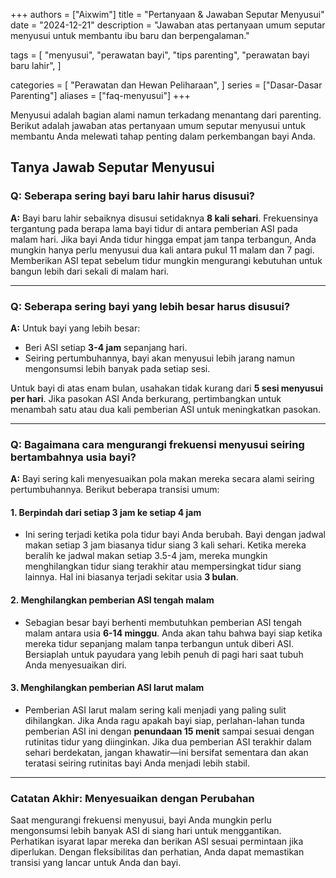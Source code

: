 +++
authors = ["Aixwim"]
title = "Pertanyaan & Jawaban Seputar Menyusui"
date = "2024-12-21"
description = "Jawaban atas pertanyaan umum seputar menyusui untuk membantu ibu baru dan berpengalaman."

tags = [
"menyusui",
"perawatan bayi",
"tips parenting",
"perawatan bayi baru lahir",
]

categories = [
"Perawatan dan Hewan Peliharaan",
]
series = ["Dasar-Dasar Parenting"]
aliases = ["faq-menyusui"]
+++

Menyusui adalah bagian alami namun terkadang menantang dari parenting. Berikut adalah jawaban atas pertanyaan umum seputar menyusui untuk membantu Anda melewati tahap penting dalam perkembangan bayi Anda.

<!--more-->

## Tanya Jawab Seputar Menyusui

### Q: Seberapa sering bayi baru lahir harus disusui?

**A:** Bayi baru lahir sebaiknya disusui setidaknya **8 kali sehari**. Frekuensinya tergantung pada berapa lama bayi tidur di antara pemberian ASI pada malam hari. Jika bayi Anda tidur hingga empat jam tanpa terbangun, Anda mungkin hanya perlu menyusui dua kali antara pukul 11 malam dan 7 pagi. Memberikan ASI tepat sebelum tidur mungkin mengurangi kebutuhan untuk bangun lebih dari sekali di malam hari.

---

### Q: Seberapa sering bayi yang lebih besar harus disusui?

**A:** Untuk bayi yang lebih besar:  
- Beri ASI setiap **3-4 jam** sepanjang hari.  
- Seiring pertumbuhannya, bayi akan menyusui lebih jarang namun mengonsumsi lebih banyak pada setiap sesi.

Untuk bayi di atas enam bulan, usahakan tidak kurang dari **5 sesi menyusui per hari**. Jika pasokan ASI Anda berkurang, pertimbangkan untuk menambah satu atau dua kali pemberian ASI untuk meningkatkan pasokan.

---

### Q: Bagaimana cara mengurangi frekuensi menyusui seiring bertambahnya usia bayi?

**A:** Bayi sering kali menyesuaikan pola makan mereka secara alami seiring pertumbuhannya. Berikut beberapa transisi umum:

#### 1. **Berpindah dari setiap 3 jam ke setiap 4 jam**  
- Ini sering terjadi ketika pola tidur bayi Anda berubah. Bayi dengan jadwal makan setiap 3 jam biasanya tidur siang 3 kali sehari. Ketika mereka beralih ke jadwal makan setiap 3.5-4 jam, mereka mungkin menghilangkan tidur siang terakhir atau mempersingkat tidur siang lainnya. Hal ini biasanya terjadi sekitar usia **3 bulan**.

#### 2. **Menghilangkan pemberian ASI tengah malam**  
- Sebagian besar bayi berhenti membutuhkan pemberian ASI tengah malam antara usia **6-14 minggu**. Anda akan tahu bahwa bayi siap ketika mereka tidur sepanjang malam tanpa terbangun untuk diberi ASI. Bersiaplah untuk payudara yang lebih penuh di pagi hari saat tubuh Anda menyesuaikan diri.

#### 3. **Menghilangkan pemberian ASI larut malam**  
- Pemberian ASI larut malam sering kali menjadi yang paling sulit dihilangkan. Jika Anda ragu apakah bayi siap, perlahan-lahan tunda pemberian ASI ini dengan **penundaan 15 menit** sampai sesuai dengan rutinitas tidur yang diinginkan. Jika dua pemberian ASI terakhir dalam sehari berdekatan, jangan khawatir—ini bersifat sementara dan akan teratasi seiring rutinitas bayi Anda menjadi lebih stabil.

---

### Catatan Akhir: Menyesuaikan dengan Perubahan

Saat mengurangi frekuensi menyusui, bayi Anda mungkin perlu mengonsumsi lebih banyak ASI di siang hari untuk menggantikan. Perhatikan isyarat lapar mereka dan berikan ASI sesuai permintaan jika diperlukan. Dengan fleksibilitas dan perhatian, Anda dapat memastikan transisi yang lancar untuk Anda dan bayi.
